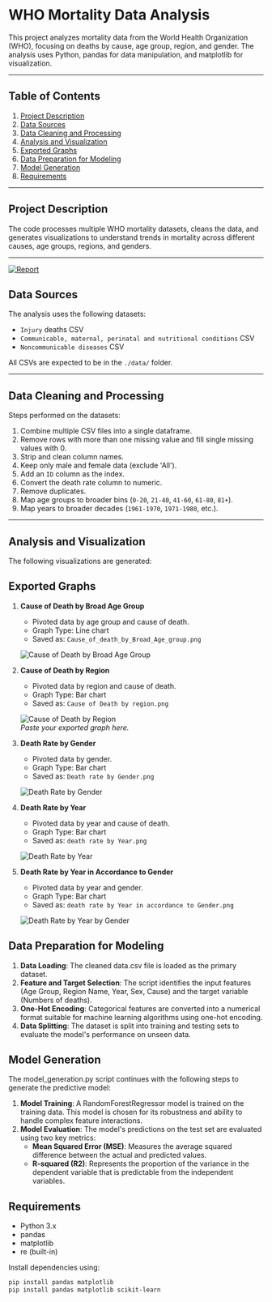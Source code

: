 # WHO Mortality Data Analysis

This project analyzes mortality data from the World Health Organization (WHO), focusing on deaths by cause, age group, region, and gender. The analysis uses Python, pandas for data manipulation, and matplotlib for visualization.

---

## Table of Contents
1. [Project Description](#project-description)
2. [Data Sources](#data-sources)
3. [Data Cleaning and Processing](#data-cleaning-and-processing)
4. [Analysis and Visualization](#analysis-and-visualization)
5. [Exported Graphs](#exported-graphs)
6. [Data Preparation for Modeling](#data-preparation-for-modeling)
7. [Model Generation](#model-generation)
8. [Requirements](#requirements)

---

## Project Description
The code processes multiple WHO mortality datasets, cleans the data, and generates visualizations to understand trends in mortality across different causes, age groups, regions, and genders.

---

[![Report](./data/output/report.png)](https://lookerstudio.google.com/s/kQaDMdKJvRM)



## Data Sources
The analysis uses the following datasets:

- `Injury` deaths CSV
- `Communicable, maternal, perinatal and nutritional conditions` CSV
- `Noncommunicable diseases` CSV

All CSVs are expected to be in the `./data/` folder.

---

## Data Cleaning and Processing
Steps performed on the datasets:

1. Combine multiple CSV files into a single dataframe.
2. Remove rows with more than one missing value and fill single missing values with 0.
3. Strip and clean column names.
4. Keep only male and female data (exclude 'All').
5. Add an `ID` column as the index.
6. Convert the death rate column to numeric.
7. Remove duplicates.
8. Map age groups to broader bins (`0-20`, `21-40`, `41-60`, `61-80`, `81+`).
9. Map years to broader decades (`1961-1970`, `1971-1980`, etc.).

---

## Analysis and Visualization
The following visualizations are generated:

## Exported Graphs

1. **Cause of Death by Broad Age Group**
   - Pivoted data by age group and cause of death.
   - Graph Type: Line chart
   - Saved as: `Cause_of_death_by_Broad_Age_group.png`

   ![Cause of Death by Broad Age Group](./data/output/Cause_of_death_by_Broad_Age_group.png)  
   

2. **Cause of Death by Region**
   - Pivoted data by region and cause of death.
   - Graph Type: Bar chart
   - Saved as: `Cause of Death by region.png`

   ![Cause of Death by Region](./data/output/Cause_of_Death_by_region.png)  
   *Paste your exported graph here.*

3. **Death Rate by Gender**
   - Pivoted data by gender.
   - Graph Type: Bar chart
   - Saved as: `Death rate by Gender.png`

   ![Death Rate by Gender](./data/output/Death_rate_by_Gender.png)  
   

4. **Death Rate by Year**
   - Pivoted data by year and cause of death.
   - Graph Type: Bar chart
   - Saved as: `death rate by Year.png`

   ![Death Rate by Year](./data/output/death_rate_by_Year.png)  
  

5. **Death Rate by Year in Accordance to Gender**
   - Pivoted data by year and gender.
   - Graph Type: Bar chart
   - Saved as: `death rate by Year in accordance to Gender.png`

   ![Death Rate by Year by Gender](data/output/death_rate_by_Year_in_accordance_to_Gender.png)




## Data Preparation for Modeling

1. **Data Loading**: The cleaned data.csv file is loaded as the primary dataset.  
2. **Feature and Target Selection**: The script identifies the input features (Age Group, Region Name, Year, Sex, Cause) and the target variable (Numbers of deaths).  
3. **One-Hot Encoding**: Categorical features are converted into a numerical format suitable for machine learning algorithms using one-hot encoding.  
4. **Data Splitting**: The dataset is split into training and testing sets to evaluate the model's performance on unseen data.


## Model Generation

The model\_generation.py script continues with the following steps to generate the predictive model:

1. **Model Training**: A RandomForestRegressor model is trained on the training data. This model is chosen for its robustness and ability to handle complex feature interactions.  
2. **Model Evaluation**: The model's predictions on the test set are evaluated using two key metrics:  
   * **Mean Squared Error (MSE)**: Measures the average squared difference between the actual and predicted values.  
   * **R-squared (**R2**)**: Represents the proportion of the variance in the dependent variable that is predictable from the independent variables.


## Requirements
- Python 3.x
- pandas
- matplotlib
- re (built-in)

Install dependencies using:

```bash
pip install pandas matplotlib 
pip install pandas matplotlib scikit-learn






